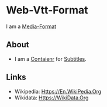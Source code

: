 # Web-Vtt-Format

I am a [Media-Format](30010000.md)

## About

- I am a [Contaienr](600063.md) for [Subtitles](404.md).

## Links

- Wikipedia: [Https://En.WikiPedia.Org](https://en.wikipedia.org/wiki/WebVTT)
- Wikidata: [Https://WikiData.Org](https://wikidata.org/wiki/Q3566973)
